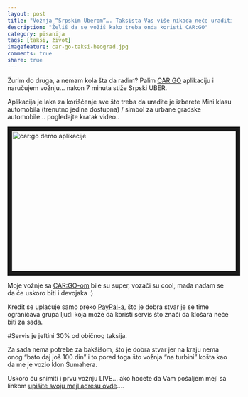 ```yaml
---
layout: post
title: "Vožnja “Srpskim Uberom”…. Taksista Vas više nikada neće uraditi 'Na turbinu'"
description: "Želiš da se vožiš kako treba onda koristi CAR:GO"
category: pisanija  
tags: [taksi, život]
imagefeature: car-go-taksi-beograd.jpg
comments: true
share: true
---
```


Žurim do druga, a nemam kola šta da radim? Palim [CAR:GO](http://appcargo.com/) aplikaciju i naručujem vožnju… nakon 7 minuta stiže Srpski UBER. 

Aplikacija je laka za korišćenje sve što treba da uradite je izberete Mini klasu automobila (trenutno jedina dostupna) / simbol za urbane gradske automobile… pogledajte kratak video..

<a href="http://www.youtube.com/watch?feature=player_embedded&v=htmBNuaXVRE
" target="_blank"><img src="http://itmilos.github.io/images/youtubecg.jpg" 
alt="car:go demo aplikacije" width="560" height="315" border="10" /></a>

Moje vožnje sa [CAR:GO-om](http://appcargo.com/) bile su super, vozači su cool, mada nadam se da će uskoro biti i devojaka :) 

Kredit se uplaćuje samo preko [PayPal-a](http://paypal.com/), što je dobra stvar je se time ograničava grupa ljudi koja može da koristi servis što znači da klošara neće biti za sada. 

#Servis je jeftini 30% od običnog taksija. 

Za sada nema potrebe za bakšišom, što je dobra stvar jer na kraju nema onog “bato daj još 100 din” i to pored toga što vožnja “na turbini” košta kao da me je vozio klon Šumahera. 

Uskoro ću snimiti i prvu vožnju LIVE… ako hoćete da Vam pošaljem mejl sa linkom 
[upišite svoju mejl adresu ovde](http://goo.gl/forms/Uno9Toh4Bg)….

